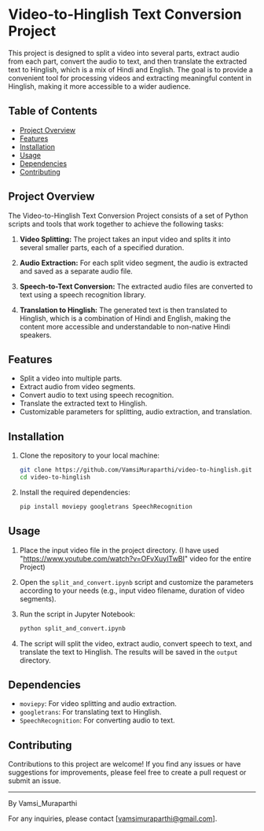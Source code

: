 # Video-to-Hinglish Text Conversion Project

This project is designed to split a video into several parts, extract audio from each part, convert the audio to text, and then translate the extracted text to Hinglish, which is a mix of Hindi and English. The goal is to provide a convenient tool for processing videos and extracting meaningful content in Hinglish, making it more accessible to a wider audience.

## Table of Contents

- [Project Overview](#project-overview)
- [Features](#features)
- [Installation](#installation)
- [Usage](#usage)
- [Dependencies](#dependencies)
- [Contributing](#contributing)

## Project Overview

The Video-to-Hinglish Text Conversion Project consists of a set of Python scripts and tools that work together to achieve the following tasks:

1. **Video Splitting:** The project takes an input video and splits it into several smaller parts, each of a specified duration.

2. **Audio Extraction:** For each split video segment, the audio is extracted and saved as a separate audio file.

3. **Speech-to-Text Conversion:** The extracted audio files are converted to text using a speech recognition library.

4. **Translation to Hinglish:** The generated text is then translated to Hinglish, which is a combination of Hindi and English, making the content more accessible and understandable to non-native Hindi speakers.

## Features

- Split a video into multiple parts.
- Extract audio from video segments.
- Convert audio to text using speech recognition.
- Translate the extracted text to Hinglish.
- Customizable parameters for splitting, audio extraction, and translation.

## Installation

1. Clone the repository to your local machine:

   ```bash
   git clone https://github.com/VamsiMuraparthi/video-to-hinglish.git
   cd video-to-hinglish
   ```

2. Install the required dependencies:

   ```bash
   pip install moviepy googletrans SpeechRecognition
   ```

## Usage

1. Place the input video file in the project directory. (I have used "https://www.youtube.com/watch?v=OFvXuyITwBI" video for the entire Project)

2. Open the `split_and_convert.ipynb` script and customize the parameters according to your needs (e.g., input video filename, duration of video segments).

3. Run the script in Jupyter Notebook:

   ```bash
   python split_and_convert.ipynb
   ```

4. The script will split the video, extract audio, convert speech to text, and translate the text to Hinglish. The results will be saved in the `output` directory.

## Dependencies

- `moviepy`: For video splitting and audio extraction.
- `googletrans`: For translating text to Hinglish.
- `SpeechRecognition`: For converting audio to text.

## Contributing

Contributions to this project are welcome! If you find any issues or have suggestions for improvements, please feel free to create a pull request or submit an issue.


---

By Vamsi_Muraparthi

For any inquiries, please contact [vamsimuraparthi@gmail.com].

